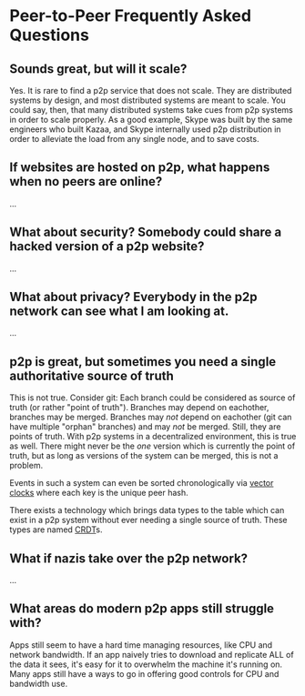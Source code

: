# Peer-to-Peer Frequently Asked Questions

## Sounds great, but will it scale?

Yes. It is rare to find a p2p service that does not scale. They are distributed systems by design, and most distributed systems are meant to scale. You could say, then, that many distributed systems take cues from p2p systems in order to scale properly. As a good example, Skype was built by the same engineers who built Kazaa, and Skype internally used p2p distribution in order to alleviate the load from any single node, and to save costs.  

## If websites are hosted on p2p, what happens when no peers are online?

...

## What about security? Somebody could share a hacked version of a p2p website?

...

## What about privacy? Everybody in the p2p network can see what I am looking at.

...

## p2p is great, but sometimes you need a single authoritative source of truth

This is not true. Consider git: Each branch could be considered as source of
truth (or rather "point of truth").
Branches may depend on eachother, branches may be merged. Branches may _not_
depend on eachother (git can have multiple "orphan" branches) and may _not_ be
merged. Still, they are points of truth.
With p2p systems in a decentralized environment, this is true as well.
There might never be the _one_ version which is currently the point of truth,
but as long as versions of the system can be merged, this is not a problem.

Events in such a system can even be sorted chronologically via
[vector clocks](https://en.wikipedia.org/wiki/Vector_clock)
where each key is the unique peer hash.

There exists a technology which brings data types to the table which can exist
in a p2p system without ever needing a single source of truth. These types are
named [CRDT](https://en.wikipedia.org/wiki/Conflict-free_replicated_data_type)s.

## What if nazis take over the p2p network?

...

## What areas do modern p2p apps still struggle with?

Apps still seem to have a hard time managing resources, like CPU and network
bandwidth. If an app naively tries to download and replicate ALL of the data it
sees, it's easy for it to overwhelm the machine it's running on. Many apps still
have a ways to go in offering good controls for CPU and bandwidth use.

